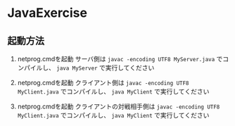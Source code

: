 # JavaExercise
## 起動方法

1. netprog.cmdを起動
サーバ側は
`javac -encoding UTF8 MyServer.java`
でコンパイルし、
`java MyServer`
で実行してください

2. netprog.cmdを起動
クライアント側は
`javac -encoding UTF8 MyClient.java`
でコンパイルし、
`java MyClient`
で実行してください

3. netprog.cmdを起動
クライアントの対戦相手側は
`javac -encoding UTF8 MyClient.java`
でコンパイルし、
`java MyClient`
で実行してください
